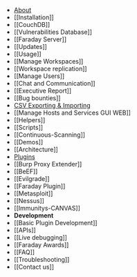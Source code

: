 * [About](https://github.com/infobyte/faraday/wiki)
* [[Installation]]
 * [[CouchDB]]
 * [[Vulnerabilities Database]]
 * [[Faraday Server]]
* [[Updates]]
* [[Usage]]
 * [[Manage Workspaces]]
 * [[Workspace replication]]
 * [[Manage Users]]
 * [[Chat and Communication]]
 * [[Executive Report]]
 * [[Bug bounties]]
 * [CSV Exporting & Importing](https://github.com/infobyte/faraday/wiki/Exporting-the-information) 
 * [[Manage Hosts and Services GUI WEB]]
 * [[Helpers]]
 * [[Scripts]]
 * [[Continuous-Scanning]]
* [[Demos]]
* [[Architecture]]
* [Plugins](https://github.com/infobyte/faraday/wiki/Plugin-List)
 * [[Burp Proxy Extender]]
 * [[BeEF]]
 * [[Evilgrade]]
 * [[Faraday Plugin]]
 * [[Metasploit]]
 * [[Nessus]]
 * [[Immunitys-CANVAS]]
* **Development**
 * [[Basic Plugin Development]]
 * [[APIs]]
 * [[Live debugging]]
* [[Faraday Awards]]
* [[FAQ]]
* [[Troubleshooting]]
* [[Contact us]]